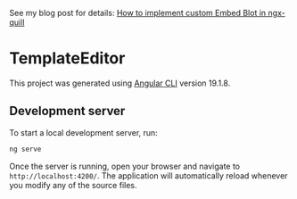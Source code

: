 See my blog post for details: [How to implement custom Embed Blot in ngx-quill](https://kalcancode.wordpress.com/2025/03/31/how-to-implement-custom-embed-blot-in-ngx-quill/)

# TemplateEditor

This project was generated using [Angular CLI](https://github.com/angular/angular-cli) version 19.1.8.

## Development server

To start a local development server, run:

```bash
ng serve
```

Once the server is running, open your browser and navigate to `http://localhost:4200/`. The application will automatically reload whenever you modify any of the source files.
